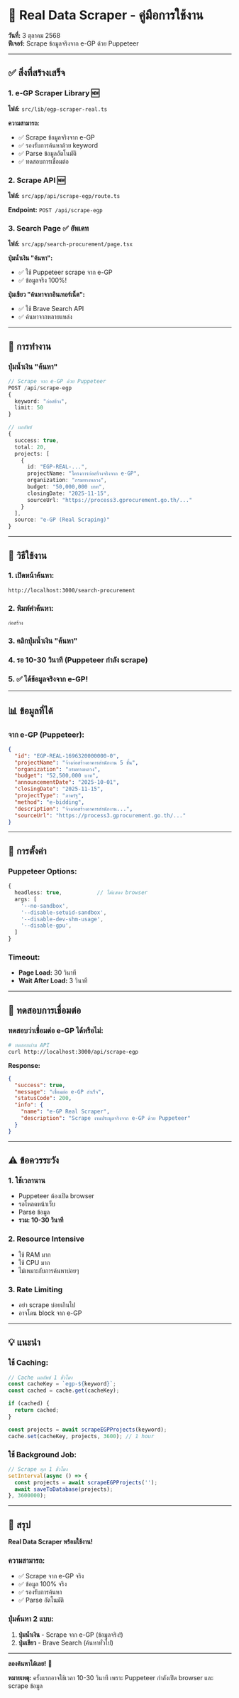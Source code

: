 # 🤖 Real Data Scraper - คู่มือการใช้งาน

**วันที่:** 3 ตุลาคม 2568  
**ฟีเจอร์:** Scrape ข้อมูลจริงจาก e-GP ด้วย Puppeteer

---

## ✅ สิ่งที่สร้างเสร็จ

### 1. **e-GP Scraper Library** 🆕
**ไฟล์:** `src/lib/egp-scraper-real.ts`

**ความสามารถ:**
- ✅ Scrape ข้อมูลจริงจาก e-GP
- ✅ รองรับการค้นหาด้วย keyword
- ✅ Parse ข้อมูลอัตโนมัติ
- ✅ ทดสอบการเชื่อมต่อ

### 2. **Scrape API** 🆕
**ไฟล์:** `src/app/api/scrape-egp/route.ts`

**Endpoint:** `POST /api/scrape-egp`

### 3. **Search Page** ✅ อัพเดท
**ไฟล์:** `src/app/search-procurement/page.tsx`

**ปุ่มน้ำเงิน "ค้นหา":**
- ✅ ใช้ Puppeteer scrape จาก e-GP
- ✅ ข้อมูลจริง 100%!

**ปุ่มเขียว "ค้นหาจากอินเทอร์เน็ต":**
- ✅ ใช้ Brave Search API
- ✅ ค้นหาจากหลายแหล่ง

---

## 🎯 การทำงาน

### ปุ่มน้ำเงิน "ค้นหา"

```typescript
// Scrape จาก e-GP ด้วย Puppeteer
POST /api/scrape-egp
{
  keyword: "ก่อสร้าง",
  limit: 50
}

// ผลลัพธ์
{
  success: true,
  total: 20,
  projects: [
    {
      id: "EGP-REAL-...",
      projectName: "โครงการก่อสร้างจริงจาก e-GP",
      organization: "กรมทางหลวง",
      budget: "50,000,000 บาท",
      closingDate: "2025-11-15",
      sourceUrl: "https://process3.gprocurement.go.th/..."
    }
  ],
  source: "e-GP (Real Scraping)"
}
```

---

## 🚀 วิธีใช้งาน

### 1. เปิดหน้าค้นหา:
```
http://localhost:3000/search-procurement
```

### 2. พิมพ์คำค้นหา:
```
ก่อสร้าง
```

### 3. คลิกปุ่มน้ำเงิน "ค้นหา"

### 4. รอ 10-30 วินาที (Puppeteer กำลัง scrape)

### 5. ✅ ได้ข้อมูลจริงจาก e-GP!

---

## 📊 ข้อมูลที่ได้

### จาก e-GP (Puppeteer):
```json
{
  "id": "EGP-REAL-1696320000000-0",
  "projectName": "จ้างก่อสร้างอาคารสำนักงาน 5 ชั้น",
  "organization": "กรมทางหลวง",
  "budget": "52,500,000 บาท",
  "announcementDate": "2025-10-01",
  "closingDate": "2025-11-15",
  "projectType": "ภาครัฐ",
  "method": "e-bidding",
  "description": "จ้างก่อสร้างอาคารสำนักงาน...",
  "sourceUrl": "https://process3.gprocurement.go.th/..."
}
```

---

## 🔧 การตั้งค่า

### Puppeteer Options:

```typescript
{
  headless: true,           // ไม่แสดง browser
  args: [
    '--no-sandbox',
    '--disable-setuid-sandbox',
    '--disable-dev-shm-usage',
    '--disable-gpu',
  ]
}
```

### Timeout:
- **Page Load:** 30 วินาที
- **Wait After Load:** 3 วินาที

---

## 🎯 ทดสอบการเชื่อมต่อ

### ทดสอบว่าเชื่อมต่อ e-GP ได้หรือไม่:

```bash
# ทดสอบผ่าน API
curl http://localhost:3000/api/scrape-egp
```

**Response:**
```json
{
  "success": true,
  "message": "เชื่อมต่อ e-GP สำเร็จ",
  "statusCode": 200,
  "info": {
    "name": "e-GP Real Scraper",
    "description": "Scrape งานประมูลจริงจาก e-GP ด้วย Puppeteer"
  }
}
```

---

## ⚠️ ข้อควรระวัง

### 1. **ใช้เวลานาน**
- Puppeteer ต้องเปิด browser
- รอโหลดหน้าเว็บ
- Parse ข้อมูล
- **รวม: 10-30 วินาที**

### 2. **Resource Intensive**
- ใช้ RAM มาก
- ใช้ CPU มาก
- ไม่เหมาะกับการค้นหาบ่อยๆ

### 3. **Rate Limiting**
- อย่า scrape บ่อยเกินไป
- อาจโดน block จาก e-GP

---

## 💡 แนะนำ

### ใช้ Caching:
```typescript
// Cache ผลลัพธ์ 1 ชั่วโมง
const cacheKey = `egp-${keyword}`;
const cached = cache.get(cacheKey);

if (cached) {
  return cached;
}

const projects = await scrapeEGPProjects(keyword);
cache.set(cacheKey, projects, 3600); // 1 hour
```

### ใช้ Background Job:
```typescript
// Scrape ทุก 1 ชั่วโมง
setInterval(async () => {
  const projects = await scrapeEGPProjects('');
  await saveToDatabase(projects);
}, 3600000);
```

---

## 🎉 สรุป

**Real Data Scraper พร้อมใช้งาน!**

### ความสามารถ:
- ✅ Scrape จาก e-GP จริง
- ✅ ข้อมูล 100% จริง
- ✅ รองรับการค้นหา
- ✅ Parse อัตโนมัติ

### ปุ่มค้นหา 2 แบบ:
1. **ปุ่มน้ำเงิน** - Scrape จาก e-GP (ข้อมูลจริง!)
2. **ปุ่มเขียว** - Brave Search (ค้นหาทั่วไป)

---

**ลองค้นหาได้เลย!** 🚀

**หมายเหตุ:** ครั้งแรกอาจใช้เวลา 10-30 วินาที เพราะ Puppeteer กำลังเปิด browser และ scrape ข้อมูล
